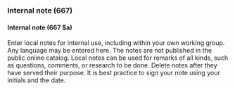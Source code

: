 ### Internal note (667)

#### Internal note (667 $a)
Enter local notes for internal use, including within your own working group. Any language may be entered here. The notes are not published in the public online catalog. Local notes can be used for remarks of all kinds, such as questions, comments, or research to be done. Delete notes after they have served their purpose. It is best practice to sign your note using your initials and the date.
